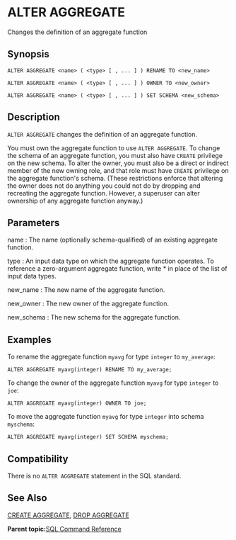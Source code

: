 # ALTER AGGREGATE 

Changes the definition of an aggregate function

## Synopsis 

``` {#sql_command_synopsis}
ALTER AGGREGATE <name> ( <type> [ , ... ] ) RENAME TO <new_name>

ALTER AGGREGATE <name> ( <type> [ , ... ] ) OWNER TO <new_owner>

ALTER AGGREGATE <name> ( <type> [ , ... ] ) SET SCHEMA <new_schema>
```

## Description 

`ALTER AGGREGATE` changes the definition of an aggregate function.

You must own the aggregate function to use `ALTER AGGREGATE`. To change the schema of an aggregate function, you must also have `CREATE` privilege on the new schema. To alter the owner, you must also be a direct or indirect member of the new owning role, and that role must have `CREATE` privilege on the aggregate function's schema. \(These restrictions enforce that altering the owner does not do anything you could not do by dropping and recreating the aggregate function. However, a superuser can alter ownership of any aggregate function anyway.\)

## Parameters 

name
:   The name \(optionally schema-qualified\) of an existing aggregate function.

type
:   An input data type on which the aggregate function operates. To reference a zero-argument aggregate function, write \* in place of the list of input data types.

new\_name
:   The new name of the aggregate function.

new\_owner
:   The new owner of the aggregate function.

new\_schema
:   The new schema for the aggregate function.

## Examples 

To rename the aggregate function `myavg` for type `integer` to `my_average`:

```
ALTER AGGREGATE myavg(integer) RENAME TO my_average;
```

To change the owner of the aggregate function `myavg` for type `integer` to `joe`:

```
ALTER AGGREGATE myavg(integer) OWNER TO joe;
```

To move the aggregate function `myavg` for type `integer` into schema `myschema`:

```
ALTER AGGREGATE myavg(integer) SET SCHEMA myschema;
```

## Compatibility 

There is no `ALTER AGGREGATE` statement in the SQL standard.

## See Also 

[CREATE AGGREGATE](CREATE_AGGREGATE.html), [DROP AGGREGATE](DROP_AGGREGATE.html)

**Parent topic:**[SQL Command Reference](../sql_commands/sql_ref.html)

